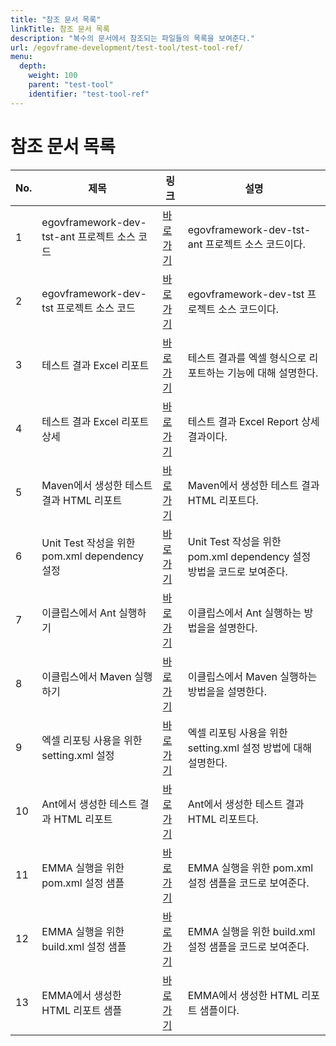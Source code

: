 ```yaml
---
title: "참조 문서 목록"
linkTitle: 참조 문서 목록
description: "복수의 문서에서 참조되는 파일들의 목록을 보여준다."
url: /egovframe-development/test-tool/test-tool-ref/
menu:
  depth:
    weight: 100
    parent: "test-tool"
    identifier: "test-tool-ref"
---
```

# 참조 문서 목록

| No. | 제목 | 링크 | 설명 |
|--------|------|------|------|
| 1 | egovframework-dev-tst-ant 프로젝트 소스 코드 | [바로가기](./egovframework-dev-tst-ant-source.md) | egovframework-dev-tst-ant 프로젝트 소스 코드이다. |
| 2 | egovframework-dev-tst 프로젝트 소스 코드 | [바로가기](./egovframework-dev-tst-source.md) | egovframework-dev-tst 프로젝트 소스 코드이다. |
| 3 | 테스트 결과 Excel 리포트 | [바로가기](./excel-test-report.md) | 테스트 결과를 엑셀 형식으로 리포트하는 기능에 대해 설명한다. |
| 4 | 테스트 결과 Excel 리포트 상세 | [바로가기](./excel-test-report-detail.md) | 테스트 결과 Excel Report 상세 결과이다. |
| 5 | Maven에서 생성한 테스트 결과 HTML 리포트 | [바로가기](./maven-test-report.md) | Maven에서 생성한 테스트 결과 HTML 리포트다. |
| 6 | Unit Test 작성을 위한 pom.xml dependency 설정 | [바로가기](./pom-dependency-for-write-unittest.md) | Unit Test 작성을 위한 pom.xml dependency 설정 방법을 코드로 보여준다. |
| 7 | 이클립스에서 Ant 실행하기 | [바로가기](./run-ant-on-eclipse.md) | 이클립스에서 Ant 실행하는 방법을을 설명한다. |
| 8 | 이클립스에서 Maven 실행하기 | [바로가기](./run-maven-on-eclipse.md) | 이클립스에서 Maven 실행하는 방법을을 설명한다. |
| 9 | 엑셀 리포팅 사용을 위한 setting.xml 설정 | [바로가기](./setting-for-excel-reporting.md) | 엑셀 리포팅 사용을 위한 setting.xml 설정 방법에 대해 설명한다. |
| 10 | Ant에서 생성한 테스트 결과 HTML 리포트 | [바로가기](./ant-test-report.md) | Ant에서 생성한 테스트 결과 HTML 리포트다. |
| 11 | EMMA 실행을 위한 pom.xml 설정 샘플 | [바로가기](./pom-example-for-run-emma.md) | EMMA 실행을 위한 pom.xml 설정 샘플을 코드로 보여준다. |
| 12 | EMMA 실행을 위한 build.xml 설정 샘플 | [바로가기](./build-example-for-run-emma.md) | EMMA 실행을 위한 build.xml 설정 샘플을 코드로 보여준다. |
| 13 | EMMA에서 생성한 HTML 리포트 샘플 | [바로가기](./emma-test-report.md) | EMMA에서 생성한 HTML 리포트 샘플이다. |